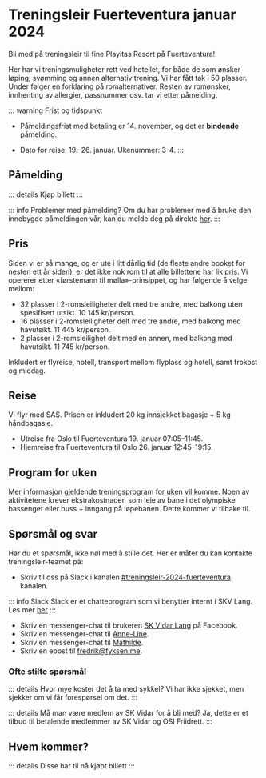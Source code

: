 # Treningsleir Fuerteventura januar 2024


Bli med på treningsleir til fine Playitas Resort på Fuerteventura!

Her har vi treningsmuligheter rett ved hotellet, for både de som ønsker løping, svømming og annen alternativ trening. Vi har fått tak i 50 plasser. Under følger en forklaring på romalternativer. Resten av romønsker, innhenting av allergier, passnummer osv. tar vi etter påmelding. 


::: warning Frist og tidspunkt
* Påmeldingsfrist med betaling er 14. november, og det er **bindende** påmelding.

* Dato for reise: 19.–26. januar. Ukenummer: 3-4.
:::


## Påmelding

<script setup>
import PretixWidgetCompat from '/arrangementer/PretixWidgetCompat.vue'
import AttendeesTable from '/arrangementer/attendees.vue'
</script>

::: details Kjøp billett
<PretixWidgetCompat eventId="treningsleir-V23" />
:::

::: info Problemer med påmelding?
Om du har problemer med å bruke den innebygde påmeldingen vår, kan du melde deg på direkte [her](https://tickets.skvidar.run/SKV/treningsleir-V23/).
:::


## Pris
Siden vi er så mange, og er ute i litt dårlig tid (de fleste andre booket for nesten ett år siden), er det ikke nok rom til at alle billettene har lik pris. Vi opererer etter «førstemann til mølla»-prinsippet, og har følgende å velge mellom:

* 32 plasser i 2-romsleiligheter delt med tre andre, med balkong uten spesifisert utsikt. 10 145 kr/person.
* 16 plasser i 2-romsleiligheter delt med tre andre, med balkong med havutsikt. 11 445 kr/person.
* 2 plasser i 2-romsleilighet delt med én annen, med balkong med havutsikt. 11 745 kr/person.

Inkludert er flyreise, hotell, transport mellom flyplass og hotell, samt frokost og middag. 

## Reise
Vi flyr med SAS. Prisen er inkludert 20 kg innsjekket bagasje + 5 kg håndbagasje.


* Utreise fra Oslo til Fuerteventura 19. januar 07:05–11:45.
* Hjemreise fra Fuerteventura til Oslo 26. januar 12:45–19:15.

## Program for uken

Mer informasjon gjeldende treningsprogram for uken vil komme. Noen av aktivitetene krever ekstrakostnader, som leie av bane i det olympiske bassenget eller buss + inngang på løpebanen. Dette kommer vi tilbake til.

## Spørsmål og svar

Har du et spørsmål, ikke nøl med å stille det.  Her er måter du kan kontakte treningsleir-teamet på:

* Skriv til oss på Slack i kanalen [#treningsleir-2024-fuerteventura](https://join.slack.com/share/enQtNjAyNjUzODQwNDU0OS04MzhkYzllMWJiZmU1MDFhZjM4YzM3ZjAyYzY1Y2EzNjdiZjI1ZDUwY2VlODkzYjU5ZWQ0ZGNlNWQ5ZGQ2MGQ4) kanalen.

::: info Slack
Slack er et chatteprogram som vi benytter internt i SKV Lang. Les mer [her](/diverse/chat)
:::

* Skriv en messenger-chat til brukeren [SK Vidar Lang](https://www.facebook.com/SKVidarLang) på Facebook.
* Skriv en messenger-chat til [Anne-Line](https://www.facebook.com/annelmc).
* Skriv en messenger-chat til [Mathilde](https://www.facebook.com/mathilde.theis1).
* Skriv en epost til fredrik@fyksen.me.

### Ofte stilte spørsmål

::: details Hvor mye koster det å ta med sykkel?
Vi har ikke sjekket, men sjekker om vi får forespørsel om det.
:::

::: details Må man være medlem av SK Vidar for å bli med?
Ja, dette er et tilbud til betalende medlemmer av SK Vidar og OSI Friidrett.
:::

## Hvem kommer?

::: details Disse har til nå kjøpt billett
<AttendeesTable eventId="treningsleir-V23"/>
:::
